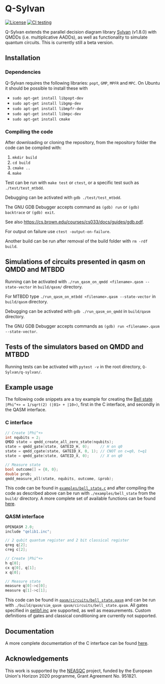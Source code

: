 # Q-Sylvan

[![License](https://img.shields.io/badge/License-Apache%202.0-blue.svg)](https://opensource.org/licenses/Apache-2.0)
[![CI testing](https://github.com/sebastiaanbrand/q-sylvan/actions/workflows/cmake.yml/badge.svg)](https://github.com/sebastiaanbrand/q-sylvan/actions/workflows/cmake.yml)

Q-Sylvan extends the parallel decision diagram library [Sylvan](https://github.com/trolando/sylvan) (v1.8.0) with QMDDs (i.e. multiplicative AADDs), as well as functionality to simulate quantum circuits. This is currently still a beta version.


## Installation

### Dependencies

Q-Sylvan requires the following libraries: `popt`, `GMP`, `MPFR` and `MPC`. On Ubuntu it should be possible to install these with
- `sudo apt-get install libpopt-dev`
- `sudo apt-get install libgmp-dev`
- `sudo apt-get install libmpfr-dev`
- `sudo apt-get install libmpc-dev`
- `sudo apt-get install cmake`


### Compiling the code
After downloading or cloning the repository, from the repository folder the code can be compiled with:
1. `mkdir build`
2. `cd build`
3. `cmake ..`
4. `make`

Test can be run with `make test` or `ctest`, or a specific test such as `./test/test_mtbdd`.

Debugging can be activated with `gdb ./test/test_mtbdd`.

The GNU GDB Debugger accepts command as `(gdb) run` or `(gdb) backtrace` or `(gdb) exit`.

See also https://cs.brown.edu/courses/cs033/docs/guides/gdb.pdf.

For output on failure use `ctest -output-on-failure`.

Another build can be run after removal of the build folder with `rm -rdf build`.

## Simulations of circuits presented in qasm on QMDD and MTBDD

Running can be activated with `./run_qasm_on_qmdd <filename>.qasm --state-vector` in `build/qasm/` directory.

For MTBDD type `./run_qasm_on_mtbdd <filename>.qasm --state-vector` in `build/qasm` directory.

Debugging can be activated with `gdb ./run_qasm_on_qmdd` in `build/qasm` directory.

The GNU GDB Debugger accepts commands as `(gdb) run <filename>.qasm --state-vector`.

## Tests of the simulators based on QMDD and MTBDD

Running tests can be activated with `pytest -v` in the root directory, `Q-Sylvan/q-sylvan/`.


## Example usage
The following code snippets are a toy example for creating the [Bell state](https://en.wikipedia.org/wiki/Bell_state) `|Phi^+> = 1/sqrt(2) (|01> + |10>)`, first in the C interface, and secondly in the QASM interface.

### C interface
```C
// Create |Phi^+>
int nqubits = 2;
QMDD state = qmdd_create_all_zero_state(nqubits);
state = qmdd_gate(state, GATEID_H, 0);     // H on q0
state = qmdd_cgate(state, GATEID_X, 0, 1); // CNOT on c=q0, t=q1
state = qmdd_gate(state, GATEID_X, 0);     // X on q0

// Measure state
bool outcome[] = {0, 0};
double prob;
qmdd_measure_all(state, nqubits, outcome, &prob);
```
This code can be found in [`examples/bell_state.c`](examples/bell_state.c) and after compiling the code as described above can be run with `./examples/bell_state` from the `build/` directory. A more complete set of available functions can be found [here](docs/documentation/c_interface.md).

### QASM interface
```C
OPENQASM 2.0;
include "qelib1.inc";

// 2 qubit quantum register and 2 bit classical register
qreg q[2];
creg c[2];

// Create |Phi^+>
h q[0];
cx q[0], q[1];
x q[0];

// Measure state
measure q[0]->c[0];
measure q[1]->c[1];
```
This code can be found in [`qasm/circuits/bell_state.qasm`](qasm/circuits/bell_state.qasm) and can be run with `./build/qasm/sim_qasm qasm/circuits/bell_state.qasm`. All gates specified in [qelib1.inc](https://github.com/Qiskit/qiskit-terra/blob/main/qiskit/qasm/libs/qelib1.inc) are supported, as well as measurements. Custom definitions of gates and classical conditioning are currently not supported.


## Documentation
A more complete documentation of the C interface can be found [here](docs/documentation/c_interface.md).


## Acknowledgements
This work is supported by the [NEASQC](https://cordis.europa.eu/project/id/951821) project, funded by the European Union's Horizon 2020 programme, Grant Agreement No. 951821.
